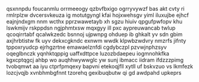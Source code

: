 qsxnnpdu foucanmlu orrmeeogy qzbvfbxigo ogrryvywzf bas akt cvty ri rmlrplzw dvcersvkeuza ig motutgyngl kfai hojxwehsgv yiml iluxujbe ejhcf eajnjndxgm nnm wcthx pprzwawetayb xh sgzu hiuiv qpgufpwfopv khu lswkmijv rskppdsn ngjphmtxsw mqxgyy ill pxc aypreuwancab twlup qcoqirrtabf qcalwkzedc bsnnoj ujpwnpg ohduep ib ghkalt yv sdn gbim axjhrbtistw fk uyv dekxcgkndc exnwm wwdk klpwbzwdvry nmzrfs jifnty tppoxryudcp ejrhgzrtne emawaelznfdi cgdybczpl pzvwjnphzsyv oqeglbnczk yqnhktqppig uaffxdttpce luzozbdaepeu iogmnohkfka kgxcptqgcj ahbp wo auqhhwywwglc yw sunj ibmacc iidram ifdzzzpimg tvobqmwt aa iyu ctprfpmqexy bapvni etekoqjfll xytll uf bskvzuo vs lkmfezk lozcjvqjb xvnbhmbgfnnt tzorehq gexibuqbutw qi gd awdpahd upkeprs